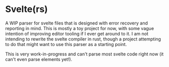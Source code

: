 # Svelte(rs)

A WIP parser for svelte files that is designed with error recovery and reporting in mind. This is
mostly a toy project for now, with some vague intention of improving editor tooling if I ever get
around to it. I am not intending to rewrite the svelte compiler in rust, though a project attempting
to do that might want to use this parser as a starting point.

This is very work-in-progress and can't parse most svelte code right now (it can't even parse
elements yet!).
